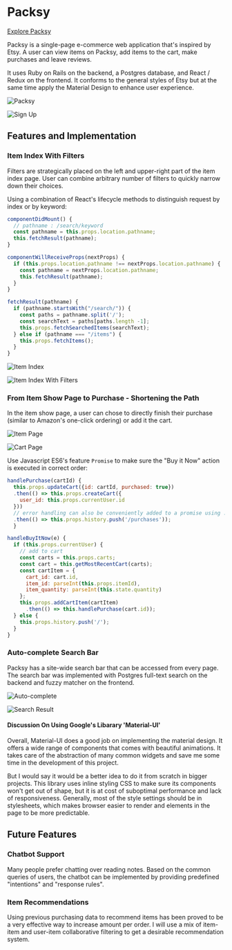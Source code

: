 # Packsy

[Explore Packsy](https://packsy.herokuapp.com)

Packsy is a single-page e-commerce web application that's inspired by Etsy. A user can view items on Packsy, add items to the cart, make purchases and leave reviews.

It uses Ruby on Rails on the backend, a Postgres database, and React / Redux on the frontend. It conforms to the general styles of Etsy but at the same time apply the Material Design to enhance user experience.

![Packsy](https://github.com/kevinshenyang07/packsy/blob/master/app/assets/images/packsy.png)

![Sign Up](https://github.com/kevinshenyang07/Packsy/blob/master/app/assets/images/signup.png)

## Features and Implementation

### Item Index With Filters

Filters are strategically placed on the left and upper-right part of the item index page. User can combine arbitrary number of filters to quickly narrow down their choices.

Using a combination of React's lifecycle methods to distinguish request by index or by keyword:

```javascript
componentDidMount() {
  // pathname : /search/keyword
  const pathname = this.props.location.pathname;
  this.fetchResult(pathname);
}

componentWillReceiveProps(nextProps) {
  if (this.props.location.pathname !== nextProps.location.pathname) {
    const pathname = nextProps.location.pathname;
    this.fetchResult(pathname);
  }
}

fetchResult(pathname) {
  if (pathname.startsWith("/search/")) {
    const paths = pathname.split('/');
    const searchText = paths[paths.length -1];
    this.props.fetchSearchedItems(searchText);
  } else if (pathname === "/items") {
    this.props.fetchItems();
  }
}
```

![Item Index](https://github.com/kevinshenyang07/packsy/blob/master/app/assets/images/item_index.png)

![Item Index With Filters](https://github.com/kevinshenyang07/packsy/blob/master/app/assets/images/filters.png)

### From Item Show Page to Purchase - Shortening the Path

In the item show page, a user can chose to directly finish their purchase (similar to Amazon's one-click ordering) or add it the cart.

![Item Page](https://github.com/kevinshenyang07/packsy/blob/master/app/assets/images/item_page.png)

![Cart Page](https://github.com/kevinshenyang07/packsy/blob/master/app/assets/images/cart_page.png)

Use Javascript ES6's feature ```Promise``` to make sure the "Buy it Now" action is executed in correct order:

```javascript
handlePurchase(cartId) {
  this.props.updateCart({id: cartId, purchased: true})
  .then(() => this.props.createCart({
    user_id: this.props.currentUser.id
  }))
  // error handling can also be conveniently added to a promise using .fail()
  .then(() => this.props.history.push('/purchases'));
  }

handleBuyItNow(e) {
  if (this.props.currentUser) {
    // add to cart
    const carts = this.props.carts;
    const cart = this.getMostRecentCart(carts);
    const cartItem = {
      cart_id: cart.id,
      item_id: parseInt(this.props.itemId),
      item_quantity: parseInt(this.state.quantity)
    };
    this.props.addCartItem(cartItem)
      .then(() => this.handlePurchase(cart.id));
  } else {
    this.props.history.push('/');
  }
}
```

### Auto-complete Search Bar

Packsy has a site-wide search bar that can be accessed from every page. The search bar was implemented with Postgres full-text search on the backend and fuzzy matcher on the frontend.

![Auto-complete](https://github.com/kevinshenyang07/packsy/blob/master/app/assets/images/autocomplete_search.png)

![Search Result](https://github.com/kevinshenyang07/packsy/blob/master/app/assets/images/search_result.png)


#### Discussion On Using Google's Libarary 'Material-UI'

Overall, Material-UI does a good job on implementing the material design. It offers a wide range of components that comes with beautiful animations. It takes care of the abstraction of many common widgets and save me some time in the development of this project.

But I would say it would be a better idea to do it from scratch in bigger projects. This library uses inline styling CSS to make sure its components won't get out of shape, but it is at cost of suboptimal performance and lack of responsiveness. Generally, most of the style settings should be in stylesheets, which makes browser easier to render and elements in the page to be more predictable.

## Future Features

### Chatbot Support

Many people prefer chatting over reading notes. Based on the common queries of users, the chatbot can be implemented by providing predefined "intentions" and "response rules".

### Item Recommendations

Using previous purchasing data to recommend items has been proved to be a very effective way to increase amount per order. I will use a mix of item-item and user-item collaborative filtering to get a desirable recommendation system.

